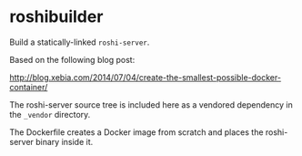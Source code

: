 roshibuilder
==================

Build a statically-linked ```roshi-server```.

Based on the following blog post:

http://blog.xebia.com/2014/07/04/create-the-smallest-possible-docker-container/

The roshi-server source tree is included here as a vendored dependency in the ```_vendor``` directory.

The Dockerfile creates a Docker image from scratch and places the roshi-server binary inside it.
